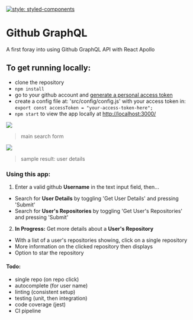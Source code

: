 [![style: styled-components](https://img.shields.io/badge/style-%F0%9F%92%85%20styled--components-orange.svg?colorB=daa357&colorA=db748e)](https://github.com/styled-components/styled-components)

# Github GraphQL
A first foray into using Github GraphQL API with React Apollo

## To get running locally:
- clone the repository
- `npm install`
- go to your github account and [generate a personal access token](https://help.github.com/en/articles/creating-a-personal-access-token-for-the-command-line)
- create a config file at: 'src/config/config.js' with your access token in:
  `export const accessToken = "your-access-token-here";`
- `npm start` to view the app locally at [http://localhost:3000/](http://localhost:3000/)


![](https://i.imgur.com/IPVxZ7I.png)
> main search form

![](https://i.imgur.com/bM19p43.png)
> sample result: user details


### Using this app:
1. Enter a valid github **Username** in the text input field, then...
- Search for **User Details** by toggling 'Get User Details' and pressing 'Submit'
- Search for **User's Repositories** by toggling 'Get User's Repositories' and pressing 'Submit'

2. **In Progress:** Get more details about a **User's Repository**
- With a list of a user's repositories showing, click on a single repository
- More information on the clicked repository then displays
- Option to star the repository

#### Todo:
- single repo (on repo click)
- autocomplete (for user name)
- linting (consistent setup)
- testing (unit, then integration)
- code coverage (jest)
- CI pipeline